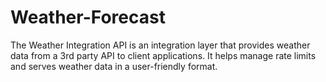 # Weather-Forecast
The Weather Integration API is an integration layer that provides weather data from a 3rd party API to client applications. It helps manage rate limits and serves weather data in a user-friendly format.
